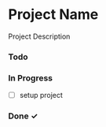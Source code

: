 # Project Name

Project Description

### Todo


### In Progress

- [ ] setup project  

### Done ✓


